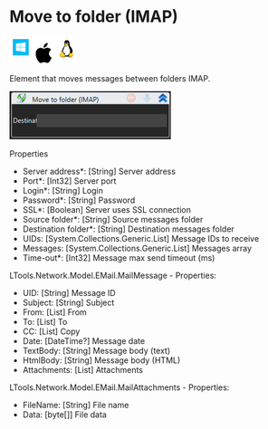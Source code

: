# Move to folder (IMAP)

![](<../../../.gitbook/assets/image (79).png>)

Element that moves messages between folders IMAP.

![](<../../../.gitbook/assets/image (220).png>)

Properties

* Server address\*: \[String] Server address
* Port\*: \[Int32] Server port
* Login\*: \[String] Login
* Password\*: \[String] Password
* SSL\*: \[Boolean] Server uses SSL connection
* Source folder\*: \[String] Source messages folder
* Destination folder\*: \[String] Destination messages folder
* UIDs: \[System.Collections.Generic.List] Message IDs to receive
* Messages: \[System.Collections.Generic.List] Messages array
* Time-out\*: \[Int32] Message max send timeout (ms)

LTools.Network.Model.EMail.MailMessage - Properties:

* UID: \[String] Message ID
* Subject: \[String] Subject
* From: \[List] From
* To: \[List] To
* CC: \[List] Copy
* Date: \[DateTime?] Message date
* TextBody: \[String] Message body (text)
* HtmlBody: \[String] Message body (HTML)
* Attachments: \[List] Attachments

LTools.Network.Model.EMail.MailAttachments - Properties:

* FileName: \[String] File name
* Data: \[byte\[]] File data
